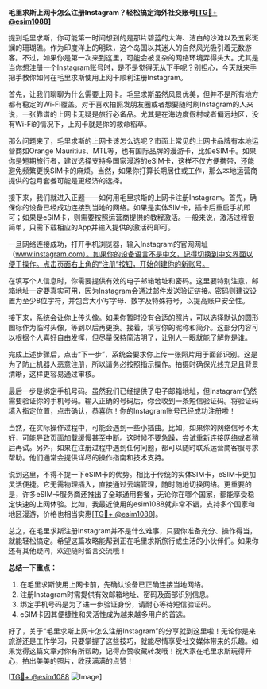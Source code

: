 **毛里求斯上网卡怎么注册Instagram？轻松搞定海外社交账号[[TG💪+ @esim1088](https://t.me/s/esim1088)]**

提到毛里求斯，你可能第一时间想到的是那片碧蓝的大海、洁白的沙滩以及五彩斑斓的珊瑚礁。作为印度洋上的明珠，这个岛国以其迷人的自然风光吸引着无数游客。不过，如果你是第一次来到这里，可能会被复杂的网络环境弄得头大。尤其是当你想注册一个Instagram账号时，是不是觉得无从下手呢？别担心，今天就来手把手教你如何在毛里求斯使用上网卡顺利注册Instagram。

首先，让我们聊聊为什么需要上网卡。毛里求斯虽然风景优美，但并不是所有地方都有稳定的Wi-Fi覆盖。对于喜欢拍照发朋友圈或者想要随时刷Instagram的人来说，一张靠谱的上网卡无疑是旅行必备品。尤其是在海边度假村或者偏远地区，没有Wi-Fi的情况下，上网卡就是你的救命稻草。

那么问题来了，毛里求斯的上网卡该怎么选呢？市面上常见的上网卡品牌有本地运营商如Orange Mauritius、MTL等，也有国际品牌的漫游卡，比如eSIM卡。如果你是短期旅行者，建议选择支持多国家漫游的eSIM卡，这样不仅方便携带，还能避免频繁更换SIM卡的麻烦。当然，如果你打算长期居住或工作，那么本地运营商提供的包月套餐可能是更经济的选择。

接下来，我们就进入正题——如何用毛里求斯的上网卡注册Instagram。首先，确保你的设备已经成功连接到当地的网络。如果是实体SIM卡，插卡后重启手机即可；如果是eSIM卡，则需要按照运营商提供的教程激活。一般来说，激活过程很简单，只需下载相应的App并输入提供的激活码即可。

一旦网络连接成功，打开手机浏览器，输入Instagram的官网网址（www.instagram.com）。如果你的设备语言不是中文，记得切换到中文界面以便于操作。点击页面右上角的“注册”按钮，开始创建你的新账号。

在填写个人信息时，你需要提供有效的电子邮箱地址和密码。这里要特别注意，邮箱地址一定要真实可用，因为Instagram会通过邮件发送验证链接。密码则建议设置为至少8位字符，并包含大小写字母、数字及特殊符号，以提高账户安全性。

接下来，系统会让你上传头像。如果你暂时没有合适的照片，可以选择默认的圆形图标作为临时头像，等到以后再更换。接着，填写你的昵称和简介。这部分内容可以根据个人喜好自由发挥，但尽量保持简洁明了，让别人一眼就能了解你是谁。

完成上述步骤后，点击“下一步”，系统会要求你上传一张照片用于面部识别。这是为了防止机器人恶意注册，所以请务必按照指示操作。拍摄时确保光线充足且背景清晰，这样更容易通过审核。

最后一步是绑定手机号码。虽然我们已经提供了电子邮箱地址，但Instagram仍然需要验证你的手机号码。输入正确的号码后，你会收到一条短信验证码。将验证码填入指定位置，点击确认，恭喜你！你的Instagram账号已经成功注册啦！

当然，在实际操作过程中，可能会遇到一些小插曲。比如，如果你的网络信号不太好，可能导致页面加载缓慢甚至中断。这时候不要急躁，尝试重新连接网络或者稍后再试。另外，如果在注册过程中遇到任何问题，都可以随时联系运营商客服寻求帮助。他们通常会提供详尽的操作指南和技术支持。

说到这里，不得不提一下eSIM卡的优势。相比于传统的实体SIM卡，eSIM卡更加灵活便捷。它无需物理插入，直接通过云端管理，随时随地切换网络。更重要的是，许多eSIM卡服务商还推出了全球通用套餐，无论你在哪个国家，都能享受稳定快速的上网体验。比如，我最近使用的esim1088就非常不错，支持多个国家和地区漫游，价格也相当实惠[[TG💪+ @esim1088](https://t.me/s/esim1088)]。

总之，在毛里求斯注册Instagram并不是什么难事，只要你准备充分、操作得当，就能轻松搞定。希望这篇攻略能帮到正在毛里求斯旅行或生活的小伙伴们。如果你还有其他疑问，欢迎随时留言交流哦！

**总结一下重点：**
1. 在毛里求斯使用上网卡前，先确认设备已正确连接当地网络。
2. 注册Instagram时需提供有效邮箱地址、密码及面部识别信息。
3. 绑定手机号码是为了进一步验证身份，请耐心等待短信验证码。
4. eSIM卡因其便捷性和灵活性成为越来越多用户的首选。

好了，关于“毛里求斯上网卡怎么注册Instagram”的分享就到这里啦！无论你是来旅游还是工作学习，只要掌握了这些技巧，就能尽情享受社交媒体带来的乐趣。如果觉得这篇文章对你有所帮助，记得点赞收藏转发哦！祝大家在毛里求斯玩得开心，拍出美美的照片，收获满满的点赞！

[[TG💪+ @esim1088](https://t.me/s/esim1088) ![Image](https://i.postimg.cc/4NQfJmqS/Snipaste-2025-05-13-00-14-12.png)]